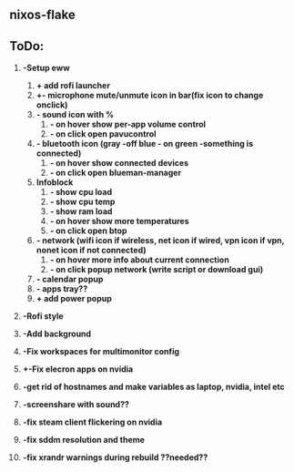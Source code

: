 ## nixos-flake

## ToDo:

1. **-Setup eww**
    1. **+ add rofi launcher**
    2. **+- microphone mute/unmute icon in bar(fix icon to change onclick)**
    3. **- sound icon with %**
        1. **- on hover show per-app volume control**
        2. **- on click open pavucontrol**
    4. **- bluetooth icon (gray -off blue - on green -something is connected)**
        1. **- on hover show connected devices**
        2. **- on click open blueman-manager**
    5. **Infoblock**
        1. **- show cpu load**
        2. **- show cpu temp**
        3. **- show ram load**
        4. **- on hover show more temperatures**
        5. **- on click open btop**
    6. **- network (wifi icon if wireless, net icon if wired, vpn icon if vpn, nonet icon if not connected)**
        1. **- on hover more info about current connection**
        2. **- on click popup network (write script or download gui)**
    7. **- calendar popup**
    8. **- apps tray??**
    9. **+ add power popup**

2. **-Rofi style**

3. **-Add background**

4. **-Fix workspaces for multimonitor config**

5. **+-Fix elecron apps on nvidia**

6. **-get rid of hostnames and make variables as laptop, nvidia, intel etc**

7. **-screenshare with sound??**

8. **-fix steam client flickering on nvidia**

9. **-fix sddm resolution and theme**

10. **-fix xrandr warnings during rebuild ??needed??**